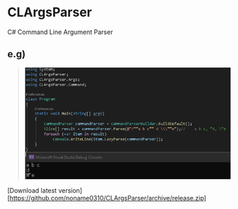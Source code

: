 # CLArgsParser
C# Command Line Argument Parser

## e.g)
>![Alt text](/doc/Test.png)

[Download latest version][https://github.com/noname0310/CLArgsParser/archive/release.zip]